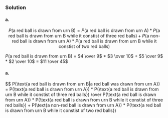 ### Solution
#### a.
$$
P(\text{a red ball is drawn from urn B}) = P(\text{a red ball is drawn from urn A}) * P(\text{a red ball is drawn from urn B while it constist of three red balls}) + P(\text{a non-red ball is drawn from urn A}) * P(\text{a red ball is drawn from urn B while it constist of two red balls})
$$

$P(\text{a red ball is drawn from urn B})$ = $4 \over 9$ * $3 \over 10$ + $5 \over 9$ * $2 \over 10$ = $11 \over 45$

#### a.
$$
P(\text{a red ball is drawn from urn B|a red ball was drawn from urn A}) = P(\text{a red ball is drawn from urn A}) * P(\text{a red ball is drawn from urn B while it constist of three red balls}) \over P(\text{a red ball is drawn from urn A}) * P(\text{a red ball is drawn from urn B while it constist of three red balls}) + P(\text{a non-red ball is drawn from urn A}) * P(\text{a red ball is drawn from urn B while it constist of two red balls})

